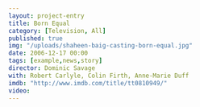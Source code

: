 ```yaml
---
layout: project-entry
title: Born Equal
category: [Television, All]
published: true
img: "/uploads/shaheen-baig-casting-born-equal.jpg"
date: 2006-12-17 00:00
tags: [example,news,story]
director: Dominic Savage
with: Robert Carlyle, Colin Firth, Anne-Marie Duff
imdb: "http://www.imdb.com/title/tt0810949/"
video: 
---
```




